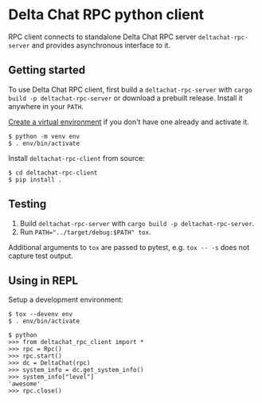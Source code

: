 # Delta Chat RPC python client

RPC client connects to standalone Delta Chat RPC server `deltachat-rpc-server`
and provides asynchronous interface to it.

## Getting started

To use Delta Chat RPC client, first build a `deltachat-rpc-server` with `cargo build -p deltachat-rpc-server`
or download a prebuilt release.
Install it anywhere in your `PATH`.

[Create a virtual environment](https://docs.python.org/3/library/venv.html)
if you don't have one already and activate it.
```
$ python -m venv env
$ . env/bin/activate
```

Install `deltachat-rpc-client` from source:
```
$ cd deltachat-rpc-client
$ pip install .
```

## Testing

1. Build `deltachat-rpc-server` with `cargo build -p deltachat-rpc-server`.
2. Run `PATH="../target/debug:$PATH" tox`.

Additional arguments to `tox` are passed to pytest, e.g. `tox -- -s` does not capture test output.

## Using in REPL

Setup a development environment:
```
$ tox --devenv env
$ . env/bin/activate
```

```
$ python
>>> from deltachat_rpc_client import *
>>> rpc = Rpc()
>>> rpc.start()
>>> dc = DeltaChat(rpc)
>>> system_info = dc.get_system_info()
>>> system_info["level"]
'awesome'
>>> rpc.close()
```
